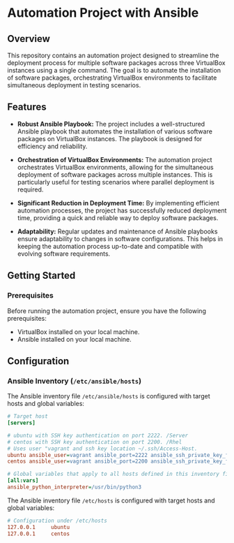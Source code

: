# Automation Project with Ansible

## Overview

This repository contains an automation project designed to streamline the deployment process for multiple software packages across three VirtualBox instances using a single command. The goal is to automate the installation of software packages, orchestrating VirtualBox environments to facilitate simultaneous deployment in testing scenarios.

## Features

- **Robust Ansible Playbook:** The project includes a well-structured Ansible playbook that automates the installation of various software packages on VirtualBox instances. The playbook is designed for efficiency and reliability.

- **Orchestration of VirtualBox Environments:** The automation project orchestrates VirtualBox environments, allowing for the simultaneous deployment of software packages across multiple instances. This is particularly useful for testing scenarios where parallel deployment is required.

- **Significant Reduction in Deployment Time:** By implementing efficient automation processes, the project has successfully reduced deployment time, providing a quick and reliable way to deploy software packages.

- **Adaptability:** Regular updates and maintenance of Ansible playbooks ensure adaptability to changes in software configurations. This helps in keeping the automation process up-to-date and compatible with evolving software requirements.

## Getting Started

### Prerequisites

Before running the automation project, ensure you have the following prerequisites:

- VirtualBox installed on your local machine.
- Ansible installed on your local machine.

## Configuration

### Ansible Inventory (`/etc/ansible/hosts`)

The Ansible inventory file `/etc/ansible/hosts` is configured with target hosts and global variables:

```ini
# Target host
[servers]

# ubuntu with SSH key authentication on port 2222. /Server
# centos with SSH key authentication on port 2200. /Rhel
# Uses user "vagrant and ssh key location ~/.ssh/Access-Host.
ubuntu ansible_user=vagrant ansible_port=2222 ansible_ssh_private_key_file=~/.ssh/Access-Host
centos ansible_user=vagrant ansible_port=2200 ansible_ssh_private_key_file=~/.ssh/Access-Host

# Global variables that apply to all hosts defined in this inventory file.
[all:vars]
ansible_python_interpreter=/usr/bin/python3

```

The Ansible inventory file `/etc/hosts` is configured with target hosts and global variables:

```ini
# Configuration under /etc/hosts
127.0.0.1     ubuntu
127.0.0.1     centos
```

